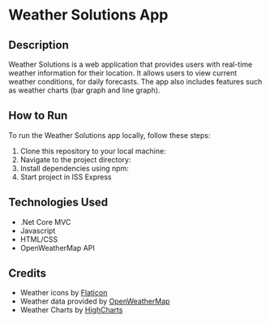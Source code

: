 # Weather Solutions App
## Description
Weather Solutions is a web application that provides users with real-time weather information for their location. 
It allows users to view current weather conditions, for daily forecasts. The app also includes features such as weather charts (bar graph and line graph).

## How to Run
To run the Weather Solutions app locally, follow these steps:

1. Clone this repository to your local machine: 
2. Navigate to the project directory:
3. Install dependencies using npm:
4. Start project in ISS Express

## Technologies Used
- .Net Core MVC
- Javascript
- HTML/CSS
- OpenWeatherMap API

## Credits
- Weather icons by [Flaticon](https://www.flaticon.com/)
- Weather data provided by [OpenWeatherMap](https://openweathermap.org/)
- Weather Charts by [HighCharts](https://code.highcharts.com/)

